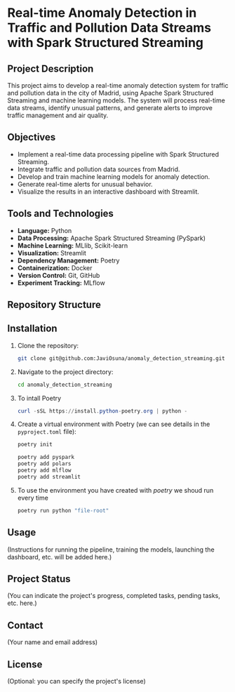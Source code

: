 # Real-time Anomaly Detection in Traffic and Pollution Data Streams with Spark Structured Streaming

## Project Description

This project aims to develop a real-time anomaly detection system for traffic and pollution data in the city of Madrid, using Apache Spark Structured Streaming and machine learning models. The system will process real-time data streams, identify unusual patterns, and generate alerts to improve traffic management and air quality.

## Objectives

*   Implement a real-time data processing pipeline with Spark Structured Streaming.
*   Integrate traffic and pollution data sources from Madrid.
*   Develop and train machine learning models for anomaly detection.
*   Generate real-time alerts for unusual behavior.
*   Visualize the results in an interactive dashboard with Streamlit.

## Tools and Technologies

*   **Language:** Python
*   **Data Processing:** Apache Spark Structured Streaming (PySpark)
*   **Machine Learning:** MLlib, Scikit-learn
*   **Visualization:** Streamlit
*   **Dependency Management:** Poetry
*   **Containerization:** Docker
*   **Version Control:** Git, GitHub
*   **Experiment Tracking:** MLflow

## Repository Structure

## Installation

1.  Clone the repository:

    ```bash
    git clone git@github.com:JaviOsuna/anomaly_detection_streaming.git
    ```
2.  Navigate to the project directory:

    ```bash
    cd anomaly_detection_streaming
    ```
3. To intall Poetry
    ```powershell
    curl -sSL https://install.python-poetry.org | python -
    ```


4. Create a virtual environment with Poetry (we can see details in the `pyproject.toml` file):

    ```powershell
    poetry init
    ```

    ```powershell
    poetry add pyspark
    poetry add polars
    poetry add mlflow
    poetry add streamlit
    ```

5. To use the environment you have created with *poetry* we shoud run every time
    ```powershell
    poetry run python "file-root"
    ```

## Usage

(Instructions for running the pipeline, training the models, launching the dashboard, etc. will be added here.)

## Project Status

(You can indicate the project's progress, completed tasks, pending tasks, etc. here.)

## Contact

(Your name and email address)

## License

(Optional: you can specify the project's license)